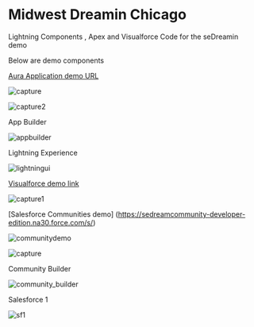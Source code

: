 # Midwest Dreamin Chicago
Lightning Components , Apex and Visualforce Code for the seDreamin demo 

<p> Below are demo components </p>

[Aura Application demo URL ](https://sedreambmo-dev-ed.lightning.force.com/c/SalesLeaderBoardApp.app)

![capture](https://cloud.githubusercontent.com/assets/2276156/12876744/96ee0c58-cdd4-11e5-86b6-f09f2dbc0e00.PNG)


![capture2](https://cloud.githubusercontent.com/assets/2276156/12876786/3df68430-cdd5-11e5-83df-5d3e09cb9092.PNG)

App Builder

![appbuilder](https://cloud.githubusercontent.com/assets/2276156/13589605/11a579de-e4a7-11e5-96b7-12cc2ef962b3.PNG)

Lightning Experience

![lightningui](https://cloud.githubusercontent.com/assets/2276156/13590193/dc9adc70-e4ab-11e5-87c8-a1344753f42d.PNG)

[Visualforce demo link  ](https://sedreambmo-dev-ed--c.na30.visual.force.com/apex/SalesLeaderBoard)

![capture1](https://cloud.githubusercontent.com/assets/2276156/12876763/df8080cc-cdd4-11e5-9493-57ff4d7b3ced.PNG)

[Salesforce Communities demo] (https://sedreamcommunity-developer-edition.na30.force.com/s/)

![communitydemo](https://cloud.githubusercontent.com/assets/2276156/13037184/757e4fe0-d349-11e5-979e-6ed42a618f4e.PNG)


![capture](https://cloud.githubusercontent.com/assets/2276156/13037190/930d1492-d349-11e5-98a8-2b26a5c49d84.PNG)

Community Builder

![community_builder](https://cloud.githubusercontent.com/assets/2276156/13589619/30d7a930-e4a7-11e5-9013-57a34da4ac57.PNG)

Salesforce 1


![sf1](https://cloud.githubusercontent.com/assets/2276156/13589629/468e8442-e4a7-11e5-9907-9b0d2acab64e.PNG)
